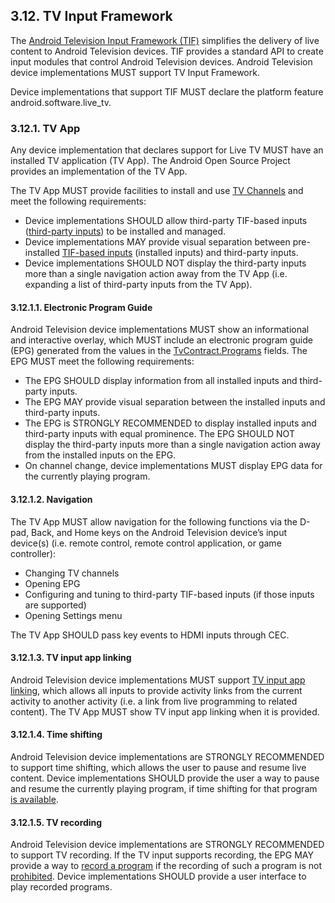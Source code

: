 ## 3.12\. TV Input Framework

The [Android Television Input Framework (TIF)](http://source.android.com/devices/tv/index.html)
simplifies the delivery of live content to Android Television devices. TIF
provides a standard API to create input modules that control Android Television
devices. Android Television device implementations MUST support TV Input
Framework.

Device implementations that support TIF MUST declare the platform feature
android.software.live_tv.

### 3.12.1\. TV App

Any device implementation that declares support for Live TV MUST have an
installed TV application (TV App). The Android Open Source Project provides an
implementation of the TV App.

The TV App MUST provide facilities to install and use
[TV Channels](http://developer.android.com/reference/android/media/tv/TvContract.Channels.html)
and meet the following requirements:

*   Device implementations SHOULD allow third-party TIF-based inputs
    ([third-party inputs](https://source.android.com/devices/tv/index.html#third-party_input_example))
    to be installed and managed.
*   Device implementations MAY provide visual separation between pre-installed
    [TIF-based inputs](https://source.android.com/devices/tv/index.html#tv_inputs)
    (installed inputs) and third-party inputs.
*   Device implementations SHOULD NOT display the third-party inputs more than a
    single navigation action away from the TV App (i.e. expanding a list of
    third-party inputs from the TV App).

#### 3.12.1.1\. Electronic Program Guide

Android Television device implementations MUST show an informational and
interactive overlay, which MUST include an electronic program guide (EPG)
generated from the values in the
[TvContract.Programs](https://developer.android.com/reference/android/media/tv/TvContract.Programs.html)
fields. The EPG MUST meet the following requirements:

*   The EPG SHOULD display information from all installed inputs and third-party
    inputs.
*   The EPG MAY provide visual separation between the installed inputs and
    third-party inputs.
*   The EPG is STRONGLY RECOMMENDED to display installed inputs and third-party
    inputs with equal prominence. The EPG SHOULD NOT display the third-party
    inputs more than a single navigation action away from the installed inputs
    on the EPG.
*   On channel change, device implementations MUST display EPG data for the
    currently playing program.

#### 3.12.1.2\. Navigation

The TV App MUST allow navigation for the following functions via the D-pad,
Back, and Home keys on the Android Television device’s input device(s)
(i.e. remote control, remote control application, or game controller):

*   Changing TV channels
*   Opening EPG
*   Configuring and tuning to third-party TIF-based inputs (if those inputs are supported)
*   Opening Settings menu

The TV App SHOULD pass key events to HDMI inputs through CEC.

#### 3.12.1.3\. TV input app linking

Android Television device implementations MUST support
[TV input app linking](http://developer.android.com/reference/android/media/tv/TvContract.Channels.html#COLUMN_APP_LINK_INTENT_URI),
which allows all inputs to provide activity links from the current activity to
another activity (i.e. a link from live programming to related content). The TV
App MUST show TV input app linking when it is provided.

#### 3.12.1.4\. Time shifting

Android Television device implementations are STRONGLY RECOMMENDED to support time shifting, which
allows the user to pause and resume live content. Device implementations SHOULD
provide the user a way to pause and resume the currently playing program, if
time shifting for that program
[is available](https://developer.android.com/reference/android/media/tv/TvInputManager.html#TIME_SHIFT_STATUS_AVAILABLE). 

#### 3.12.1.5\. TV recording

Android Television device implementations are STRONGLY RECOMMENDED to support
TV recording. If the TV input supports recording, the EPG MAY provide a way to
[record a program](https://developer.android.com/reference/android/media/tv/TvInputInfo.html#canRecord%28%29)
if the recording of such a program is not
[prohibited](https://developer.android.com/reference/android/media/tv/TvContract.Programs.html#COLUMN_RECORDING_PROHIBITED).
Device implementations SHOULD provide a user interface to play recorded programs.
